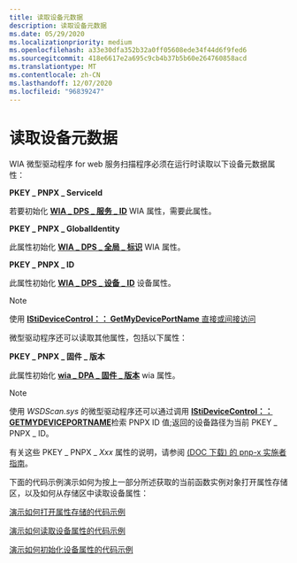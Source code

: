 ```yaml
---
title: 读取设备元数据
description: 读取设备元数据
ms.date: 05/29/2020
ms.localizationpriority: medium
ms.openlocfilehash: a33e30dfa352b32a0ff05608ede34f44d6f9fed6
ms.sourcegitcommit: 418e6617e2a695c9cb4b37b5b60e264760858acd
ms.translationtype: MT
ms.contentlocale: zh-CN
ms.lasthandoff: 12/07/2020
ms.locfileid: "96839247"
---
```

# <a name="reading-device-metadata"></a>读取设备元数据

WIA 微型驱动程序 for web 服务扫描程序必须在运行时读取以下设备元数据属性：

**PKEY \_ PNPX \_ ServiceId**

若要初始化 [**WIA \_ DPS \_ 服务 \_ ID**](./wia-dps-service-id.md) WIA 属性，需要此属性。

**PKEY \_ PNPX \_ GlobalIdentity**

此属性初始化 [**WIA \_ DPS \_ 全局 \_ 标识**](./wia-dps-global-identity.md) WIA 属性。

**PKEY \_ PNPX \_ ID**

此属性初始化 [**WIA \_ DPS \_ 设备 \_ ID**](./wia-dps-device-id.md) 设备属性。

> [!NOTE]
> 使用 [ **IStiDeviceControl：： GetMyDevicePortName** 直接或间接访问](/windows-hardware/drivers/ddi/stiusd/nf-stiusd-istidevicecontrol-getmydeviceportname)

微型驱动程序还可以读取其他属性，包括以下属性：

**PKEY \_ PNPX \_ 固件 \_ 版本**

此属性初始化 [**wia \_ DPA \_ 固件 \_ 版本**](./wia-dpa-firmware-version.md) wia 属性。

> [!NOTE]
> 使用 *WSDScan.sys* 的微型驱动程序还可以通过调用 [**IStiDeviceControl：： GETMYDEVICEPORTNAME**](/windows-hardware/drivers/ddi/stiusd/nf-stiusd-istidevicecontrol-getmydeviceportname)检索 PNPX ID 值;返回的设备路径为当前 PKEY \_ PNPX \_ ID。

有关这些 PKEY \_ PNPX \_ *Xxx* 属性的说明，请参阅 [ (DOC 下载) 的 pnp-x 实施者指南](https://go.microsoft.com/fwlink/p/?linkid=242570)。

下面的代码示例演示如何为按上一部分所述获取的当前函数实例对象打开属性存储区，以及如何从存储区中读取设备属性：

[演示如何打开属性存储的代码示例](code-example-for-opening-a-property-store.md)

[演示如何读取设备属性的代码示例](code-example-for-reading-device-properties.md)

[演示如何初始化设备属性的代码示例](code-example-for-initializing-device-properties.md)
